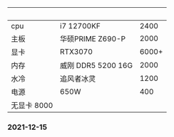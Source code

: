 | &nbsp;        | &nbsp;        | &nbsp;        |
| ------------- | ------------- | ------------- |
|cpu|i7 12700KF|2400|
|主板|华硕PRIME Z690-P|2000|
|显卡|RTX3070|6000+|
|内存|威刚 DDR5 5200 16G|2000|
|水冷|追风者冰灵|1200|
|电源|650W|400|
|无显卡 8000|
### 2021-12-15
